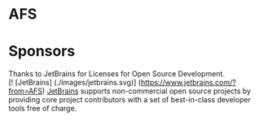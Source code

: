 # AFS

# Sponsors
Thanks to JetBrains for Licenses for Open Source Development.  
[! [JetBrains] (./images/jetbrains.svg)] (https://www.jetbrains.com/?from=AFS)
[JetBrains](https://www.jetbrains.com/?from=AFS) supports non-commercial open source projects by providing core project contributors with a set of best-in-class developer tools free of charge.  
